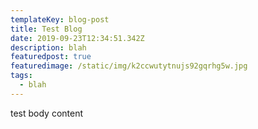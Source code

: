 ```yaml
---
templateKey: blog-post
title: Test Blog
date: 2019-09-23T12:34:51.342Z
description: blah
featuredpost: true
featuredimage: /static/img/k2ccwutytnujs92gqrhg5w.jpg
tags:
  - blah
---
```

test body content
